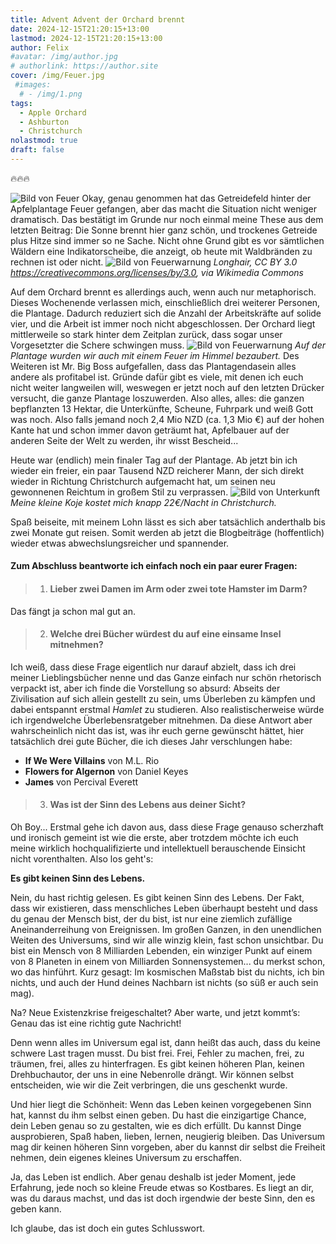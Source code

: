 ```yaml
---
title: Advent Advent der Orchard brennt
date: 2024-12-15T21:20:15+13:00
lastmod: 2024-12-15T21:20:15+13:00
author: Felix
#avatar: /img/author.jpg
# authorlink: https://author.site
cover: /img/Feuer.jpg
 #images:
  # - /img/1.png
tags:
  - Apple Orchard
  - Ashburton
  - Christchurch
nolastmod: true
draft: false
---
```


🔥🔥🔥
<!--more-->
![Bild von Feuer](/img/Feuer.jpg)
Okay, genau genommen hat das Getreidefeld hinter der Apfelplantage Feuer gefangen, aber das macht die Situation nicht weniger dramatisch. Das bestätigt im Grunde nur noch einmal meine These aus dem letzten Beitrag: Die Sonne brennt hier ganz schön, und trockenes Getreide plus Hitze sind immer so ne Sache. Nicht ohne Grund gibt es vor sämtlichen Wäldern eine Indikatorscheibe, die anzeigt, ob heute mit Waldbränden zu rechnen ist oder nicht.
![Bild von Feuerwarnung](/img/Fire_Danger.jpg)
_Longhair, CC BY 3.0 <https://creativecommons.org/licenses/by/3.0>, via Wikimedia Commons_

Auf dem Orchard brennt es allerdings auch, wenn auch nur metaphorisch. Dieses Wochenende verlassen mich, einschließlich drei weiterer Personen, die Plantage. Dadurch reduziert sich die Anzahl der Arbeitskräfte auf solide vier, und die Arbeit ist immer noch nicht abgeschlossen. Der Orchard liegt mittlerweile so stark hinter dem Zeitplan zurück, dass sogar unser Vorgesetzter die Schere schwingen muss. 
![Bild von Feuerwarnung](/img/OrchardUntergang.jpg)
_Auf der Plantage wurden wir auch mit einem Feuer im Himmel bezaubert._
Des Weiteren ist Mr. Big Boss aufgefallen, dass das Plantagendasein alles andere als profitabel ist. Gründe dafür gibt es viele, mit denen ich euch nicht weiter langweilen will, weswegen er jetzt noch auf den letzten Drücker versucht, die ganze Plantage loszuwerden. Also alles, alles: die ganzen bepflanzten 13 Hektar, die Unterkünfte, Scheune, Fuhrpark und weiß Gott was noch. Also falls jemand noch 2,4 Mio NZD (ca. 1,3 Mio €) auf der hohen Kante hat und schon immer davon geträumt hat, Apfelbauer auf der anderen Seite der Welt zu werden, ihr wisst Bescheid...

Heute war (endlich) mein finaler Tag auf der Plantage. Ab jetzt bin ich wieder ein freier, ein paar Tausend NZD reicherer Mann, der sich direkt wieder in Richtung Christchurch aufgemacht hat, um seinen neu gewonnenen Reichtum in großem Stil zu verprassen.
![Bild von Unterkunft](/img/DriftersBett.jpg)
_Meine kleine Koje kostet mich knapp 22€/Nacht in Christchurch._

Spaß beiseite, mit meinem Lohn lässt es sich aber tatsächlich anderthalb bis zwei Monate gut reisen. Somit werden ab jetzt die Blogbeiträge (hoffentlich) wieder etwas abwechslungsreicher und spannender.

#### Zum Abschluss beantworte ich einfach noch ein paar eurer Fragen:

>1. #### Lieber zwei Damen im Arm oder zwei tote Hamster im Darm?

Das fängt ja schon mal gut an.

>2.  #### Welche drei Bücher würdest du auf eine einsame Insel mitnehmen?

Ich weiß, dass diese Frage eigentlich nur darauf abzielt, dass ich drei meiner Lieblingsbücher nenne und das Ganze einfach nur schön rhetorisch verpackt ist, aber ich finde die Vorstellung so absurd: Abseits der Zivilisation auf sich allein gestellt zu sein, ums Überleben zu kämpfen und dabei entspannt erstmal *Hamlet* zu studieren. Also realistischerweise würde ich irgendwelche Überlebensratgeber mitnehmen. Da diese Antwort aber wahrscheinlich nicht das ist, was ihr euch gerne gewünscht hättet, hier tatsächlich drei gute Bücher, die ich dieses Jahr verschlungen habe:

- **If We Were Villains** von M.L. Rio
- **Flowers for Algernon** von Daniel Keyes
- **James** von Percival Everett

>3. #### Was ist der Sinn des Lebens aus deiner Sicht?

Oh Boy... Erstmal gehe ich davon aus, dass diese Frage genauso scherzhaft und ironisch gemeint ist wie die erste, aber trotzdem möchte ich euch meine wirklich hochqualifizierte und intellektuell berauschende Einsicht nicht vorenthalten. Also los geht's:

**Es gibt keinen Sinn des Lebens.**

Nein, du hast richtig gelesen. Es gibt keinen Sinn des Lebens. Der Fakt, dass wir existieren, dass menschliches Leben überhaupt besteht und dass du genau der Mensch bist, der du bist, ist nur eine ziemlich zufällige Aneinanderreihung von Ereignissen. Im großen Ganzen, in den unendlichen Weiten des Universums, sind wir alle winzig klein, fast schon unsichtbar. Du bist ein Mensch von 8 Milliarden Lebenden, ein winziger Punkt auf einem von 8 Planeten in einem von Milliarden Sonnensystemen... du merkst schon, wo das hinführt. Kurz gesagt: Im kosmischen Maßstab bist du nichts, ich bin nichts, und auch der Hund deines Nachbarn ist nichts (so süß er auch sein mag).

Na? Neue Existenzkrise freigeschaltet? Aber warte, und jetzt kommt’s: Genau das ist eine richtig gute Nachricht!

Denn wenn alles im Universum egal ist, dann heißt das auch, dass du keine schwere Last tragen musst. Du bist frei. Frei, Fehler zu machen, frei, zu träumen, frei, alles zu hinterfragen. Es gibt keinen höheren Plan, keinen Drehbuchautor, der uns in eine Nebenrolle drängt. Wir können selbst entscheiden, wie wir die Zeit verbringen, die uns geschenkt wurde.

Und hier liegt die Schönheit: Wenn das Leben keinen vorgegebenen Sinn hat, kannst du ihm selbst einen geben. Du hast die einzigartige Chance, dein Leben genau so zu gestalten, wie es dich erfüllt. Du kannst Dinge ausprobieren, Spaß haben, lieben, lernen, neugierig bleiben. Das Universum mag dir keinen höheren Sinn vorgeben, aber du kannst dir selbst die Freiheit nehmen, dein eigenes kleines Universum zu erschaffen.

Ja, das Leben ist endlich. Aber genau deshalb ist jeder Moment, jede Erfahrung, jede noch so kleine Freude etwas so Kostbares. Es liegt an dir, was du daraus machst, und das ist doch irgendwie der beste Sinn, den es geben kann.

Ich glaube, das ist doch ein gutes Schlusswort.
